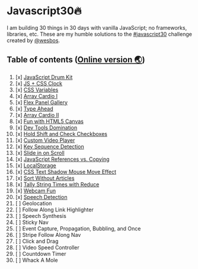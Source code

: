 # Javascript30🔥

I am building 30 things in 30 days with vanilla JavaScript; no frameworks, libraries, etc. These are my humble solutions to the [#javascript30](https://javascript30.com) challenge created by [@wesbos](https://github.com/wesbos).

## Table of contents ([Online version 🌏](https://pouyio.github.io/javascript30))

1. [x] [JavaScript Drum Kit](https://pouyio.github.io/javascript30/01-drum-kit)
2. [x] [JS + CSS Clock](https://pouyio.github.io/javascript30/02-clock)
3. [x] [CSS Variables](https://pouyio.github.io/javascript30/03-css-variables)
4. [x] [Array Cardio I](https://pouyio.github.io/javascript30/04-array-cardio-i)
5. [x] [Flex Panel Gallery](https://pouyio.github.io/javascript30/05-flex-panel-image-gallery)
6. [x] [Type Ahead](https://pouyio.github.io/javascript30/06-type-ahead)
7. [x] [Array Cardio II](https://pouyio.github.io/javascript30/07-array-cardio-ii)
8. [x] [Fun with HTML5 Canvas](https://pouyio.github.io/javascript30/08-fun-with-HTML5-canvas)
9. [x] [Dev Tools Domination](https://pouyio.github.io/javascript30/09-must-know-dev-tool-tips)
10. [x] [Hold Shift and Check Checkboxes](https://pouyio.github.io/javascript30/10-hold-shift-and-check-checkboxes)
11. [x] [Custom Video Player](https://pouyio.github.io/javascript30/11-custom-html5-video-player)
12. [x] [Key Sequence Detection](https://pouyio.github.io/javascript30/12-key-sequence-detection)
13. [x] [Slide in on Scroll](https://pouyio.github.io/javascript30/13-slide-in-on-scroll)
14. [x] [JavaScript References vs. Copying](https://pouyio.github.io/javascript30/14-reference-copying)
15. [x] [LocalStorage](https://pouyio.github.io/javascript30/15-localStorage)
16. [x] [CSS Text Shadow Mouse Move Effect](https://pouyio.github.io/javascript30/16-text-shadow)
17. [x] [Sort Without Articles](https://pouyio.github.io/javascript30/17-sorting-without-articles)
18. [x] [Tally String Times with Reduce](https://pouyio.github.io/javascript30/18-tally-strings)
19. [x] [Webcam Fun](https://pouyio.github.io/javascript30/19-webcam-fun)
20. [x] [Speech Detection](https://pouyio.github.io/javascript30/20-speech-detection)
21. [ ] Geolocation
22. [ ] Follow Along Link Highlighter
23. [ ] Speech Synthesis
24. [ ] Sticky Nav
25. [ ] Event Capture, Propagation, Bubbling, and Once
26. [ ] Stripe Follow Along Nav
27. [ ] Click and Drag
28. [ ] Video Speed Controller
29. [ ] Countdown Timer
30. [ ] Whack A Mole
